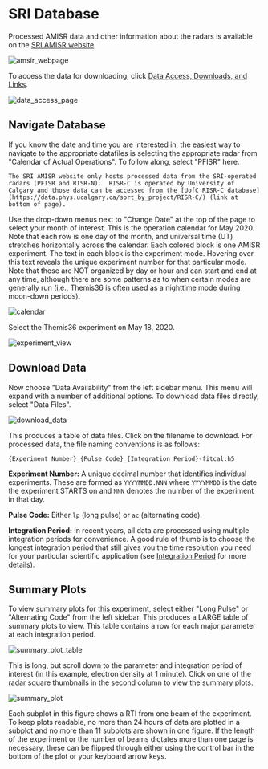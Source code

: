 # SRI Database

Processed AMISR data and other information about the radars is available on the [SRI AMISR website](https://amisr.com/amisr/).

![amsir_webpage](../images/amisr_webpage.png)

To access the data for downloading, click [Data Access, Downloads, and Links](https://amisr.com/amisr/links/data-access/).

![data_access_page](../images/data_access_page.png)

## Navigate Database

If you know the date and time you are interested in, the easiest way to navigate to the appropriate datafiles is selecting the appropriate radar from "Calendar of Actual Operations".  To follow along, select "PFISR" here.

```{note}
The SRI AMISR website only hosts processed data from the SRI-operated radars (PFISR and RISR-N).  RISR-C is operated by University of Calgary and those data can be accessed from the [UofC RISR-C database](https://data.phys.ucalgary.ca/sort_by_project/RISR-C/) (link at bottom of page).
```

Use the drop-down menus next to "Change Date" at the top of the page to select your month of interest.  This is the operation calendar for May 2020.  Note that each row is one day of the month, and universal time (UT) stretches horizontally across the calendar.  Each colored block is one AMISR experiment.  The text in each block is the experiment mode.  Hovering over this text reveals the unique experiment number for that particular mode. Note that these are NOT organized by day or hour and can start and end at any time, although there are some patterns as to when certain modes are generally run (i.e., Themis36 is often used as a nighttime mode during moon-down periods).

![calendar](../images/calendar.png)

Select the Themis36 experiment on May 18, 2020.

![experiment_view](../images/experiment_view.png)

## Download Data

Now choose "Data Availability" from the left sidebar menu.  This menu will expand with a number of additional options.  To download data files directly, select "Data Files".

![download_data](../images/download_data.png)

This produces a table of data files.  Click on the filename to download.  For processed data, the file naming conventions is as follows:

`{Experiment Number}_{Pulse Code}_{Integration Period}-fitcal.h5`

**Experiment Number:** A unique decimal number that identifies individual experiments.  These are formed as `YYYYMMDD.NNN` where `YYYYMMDD` is the date the experiment STARTS on and `NNN` denotes the number of the experiment in that day.

**Pulse Code:** Either `lp` (long pulse) or `ac` (alternating code).

**Integration Period:** In recent years, all data are processed using multiple integration periods for convenience.  A good rule of thumb is to choose the longest integration period that still gives you the time resolution you need for your particular scientific application (see [Integration Period](integration-period) for more details).

## Summary Plots

To view summary plots for this experiment, select either "Long Pulse" or "Alternating Code" from the left sidebar.  This produces a LARGE table of summary plots to view.  This table contains a row for each major parameter at each integration period.  

![summary_plot_table](../images/summary_plot_table.png)

This is long, but scroll down to the parameter and integration period of interest (in this example, electron density at 1 minute).  Click on one of the radar square thumbnails in the second column to view the summary plots.

![summary_plot](../images/summary_plot.png)

Each subplot in this figure shows a RTI from one beam of the experiment.  To keep plots readable, no more than 24 hours of data are plotted in a subplot and no more than 11 subplots are shown in one figure.  If the length of the experiment or the number of beams dictates more than one page is necessary, these can be flipped through either using the control bar in the bottom of the plot or your keyboard arrow keys.
